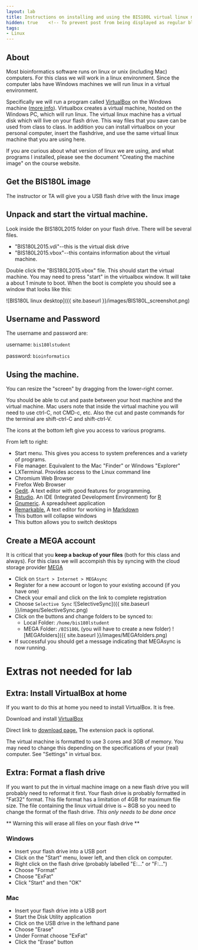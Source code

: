 ```yaml
---
layout: lab
title: Instructions on installing and using the BIS180L virtual linux machine
hidden: true    <!-- To prevent post from being displayed as regular blog post -->
tags:
- Linux
---
```


## About
Most bioinformatics software runs on linux or unix (including Mac) computers.  For this class we will work in a linux environment.  Since the computer labs have Windows machines we will run linux in a virtual environment.

Specifically we will run a program called [VirtualBox](https://www.virtualbox.org/) on the Windows machine ([more info](http://en.wikipedia.org/wiki/VirtualBox)).  Virtualbox creates a virtual machine, hosted on the Windows PC, which will run linux.  The virtual linux machine has a virtual disk which will live on your flash drive.  This way files that you save can be used from class to class.  In addition you can install virtualbox on your personal computer, insert the flashdrive, and use the same virtual linux machine that you are using here.

If you are curious about what version of linux we are using, and what programs I installed, please see the document "Creating the machine image" on the course website.


## Get the BIS180L image

The instructor or TA will give you a USB flash drive with the linux image

## Unpack and start the virtual machine.

Look inside the BIS180L2015 folder on your flash drive.  There will be several files.

* "BIS180L2015.vdi"--this is the virtual disk drive
* "BIS180L2015.vbox"--this contains information about the virtual machine.

Double click the "BIS180L2015.vbox" file.  This should start the virtual machine.  You may need to press "start" in the virtualbox window.  It will take a about 1 minute to boot.  When the boot is complete you should see a window that looks like this:

![BIS180L linux desktop]({{ site.baseurl }}/images/BIS180L_screenshot.png)


## Username and Password

The username and password are:

username: `bis180lstudent`

password: `bioinformatics`

## Using the machine.

You can resize the "screen" by dragging from the lower-right corner.

You should be able to cut and paste between your host machine and the virtual machine.  Mac users note that inside the virtual machine you will need to use ctrl-C, not CMD-c, etc.  Also the cut and paste commands for the terminal are shift-ctrl-C and shift-ctrl-V.

The icons at the bottom left give you access to various programs.  

From left to right:

* Start menu.  This gives you access to system preferences and a variety of programs.
* File manager.  Equivalent to the Mac "Finder" or Windows "Explorer"
* LXTerminal.  Provides access to the Linux command line
* Chromium Web Browser
* Firefox Web Browser
* [Gedit](https://wiki.gnome.org/Apps/Gedit).  A text editor with good features for programming.
* [Rstudio](http://www.rstudio.com).  An IDE (Integrated Development Environment) for [R](http://www.r-project.org)
* [Gnumeric](http://www.gnumeric.org).  A spreadsheet application
* [Remarkable.](http://remarkableapp.net)  A text editor for working in [Markdown](http://en.wikipedia.org/wiki/Markdown)
* This button will collapse windows
* This button allows you to switch desktops

## Create a MEGA account

It is critical that you **keep a backup of your files** (both for this class and always).  For this class we will accompish this by syncing with the cloud storage provider [MEGA](https://mega.co.nz)

* Click on  `Start > Internet > MEGAsync`
* Register for a new account or logon to your existing accound (if you have one)
* Check your email and click on the link to complete registration
* Choose `Selective Sync`
	![SelectiveSync]({{ site.baseurl }}/images/SelectiveSync.png)
* Click on the buttons and change folders to be synced to: 
	* Local Folder: `/home/bis180lstudent`
	* MEGA Folder: `/BIS180L` (you will have to create a new folder)
	![MEGAfolders]({{ site.baseurl }}/images/MEGAfolders.png)
* If successful you should get a message indicating that MEGAsync is now running.	





# Extras not needed for lab


## Extra: Install VirtualBox at home

If you want to do this at home you need to install VirtualBox.  It is free.

Download and install [VirtualBox](https://www.virtualbox.org/)

Direct link to [download page.](https://www.virtualbox.org/wiki/Downloads)  The extension pack is optional.

The virtual machine is formatted to use 3 cores and 3GB of memory.  You may need to change this depending on the specifications of your (real) computer.  See "Settings" in virtual box.

## Extra: Format a flash drive

If you want to put the in virtual machine image on a new flash drive you will probably need to reformat it first.  Your flash drive is probably formatted in "Fat32" format.  This file format has a limitation of 4GB for maximum file size.  The file containing the linux virtual drive is ~ 8GB so you need to change the format of the flash drive.  *This only needs to be done once*

** Warning this will erase all files on your flash drive **

### Windows
* Insert your flash drive into a USB port
* Click on the "Start" menu, lower left, and then click on computer.
* Right click on the flash drive (probably labelled "E:..." or  "F:...")
* Choose "Format"
* Choose "ExFat"
* Click "Start" and then "OK"

### Mac
* Insert your flash drive into a USB port
* Start the Disk Utility application 
* Click on the USB drive in the lefthand pane
* Choose "Erase"
* Under Format choose "ExFat"
* Click the "Erase" button


